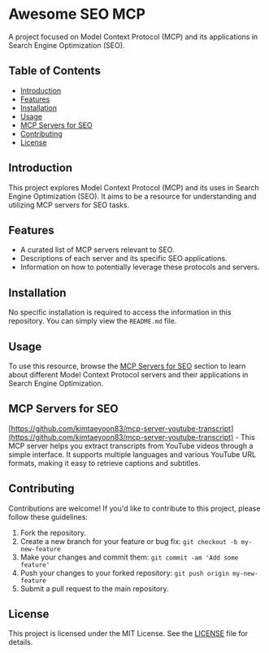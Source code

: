 # Awesome SEO MCP

A project focused on Model Context Protocol (MCP) and its applications in Search Engine Optimization (SEO).

## Table of Contents

- [Introduction](#introduction)
- [Features](#features)
- [Installation](#installation)
- [Usage](#usage)
- [MCP Servers for SEO](#mcp-servers-for-seo)
- [Contributing](#contributing)
- [License](#license)

## Introduction

This project explores Model Context Protocol (MCP) and its uses in Search Engine Optimization (SEO). It aims to be a resource for understanding and utilizing MCP servers for SEO tasks.

## Features

*   A curated list of MCP servers relevant to SEO.
*   Descriptions of each server and its specific SEO applications.
*   Information on how to potentially leverage these protocols and servers.

## Installation

No specific installation is required to access the information in this repository. You can simply view the `README.md` file.

## Usage

To use this resource, browse the [MCP Servers for SEO](#mcp-servers-for-seo) section to learn about different Model Context Protocol servers and their applications in Search Engine Optimization.

## MCP Servers for SEO

[https://github.com/kimtaeyoon83/mcp-server-youtube-transcript](https://github.com/kimtaeyoon83/mcp-server-youtube-transcript) - This MCP server helps you extract transcripts from YouTube videos through a simple interface. It supports multiple languages and various YouTube URL formats, making it easy to retrieve captions and subtitles.

## Contributing

Contributions are welcome! If you'd like to contribute to this project, please follow these guidelines:

1.  Fork the repository.
2.  Create a new branch for your feature or bug fix: `git checkout -b my-new-feature`
3.  Make your changes and commit them: `git commit -am 'Add some feature'`
4.  Push your changes to your forked repository: `git push origin my-new-feature`
5.  Submit a pull request to the main repository.

## License

This project is licensed under the MIT License. See the [LICENSE](LICENSE) file for details.